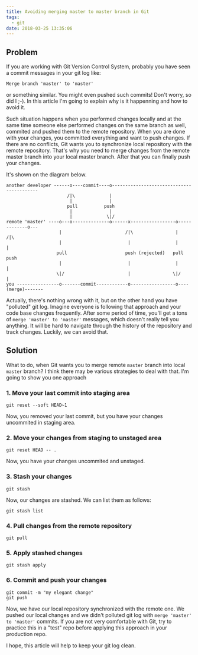 ```yaml
---
title: Avoiding merging master to master branch in Git
tags:
  - git
date: 2018-03-25 13:35:06
---
```



Problem
-------

If you are working with Git Version Control System, probably you have seen a commit messages in your git log like:

```
Merge branch 'master' to 'master'
```

or something similar. You might even pushed such commits! Don't worry, so did I ;-).
In this article I'm going to explain why is it happenning and how to avoid it.

Such situation happens when you performed changes locally and at the same time someone else performed changes on the same branch as well, commited and pushed them to the remote repository. When you are done with your changes, you committed everything and want to push changes. If there are no conflicts, Git wants you to synchronize local repository with the remote repository. That's why you need to merge changes from the remote master branch into your local master branch. After that you can finally push your changes.

It's shown on the diagram below.

```
another developer ------o----commit----o------------------------------------------
                       /|\             |
                        |              |
                       pull          push
                        |              |
                        |             \|/
remote 'master' ----o---o--------------o------x-----------------o-------------o---
                    |                        /|\                |            /|\
                    |                         |                 |             |
                   pull                      push (rejected)   pull          push
                    |                         |                 |             |
                   \|/                        |                \|/            |
you ----------------o-------commit------------o-----------------o----(merge)-------
```

Actually, there's nothing wrong with it, but on the other hand you have "polluted" git log. Imagine everyone is following that approach and your code base changes frequently. After some period of time, you'll get a tons of `merge 'master' to 'master'` messages, which doesn't really tell you anything. It will be hard to navigate through the history of the repository and track changes. Luckily, we can avoid that.

Solution
--------

What to do, when Git wants you to merge remote `master` branch into local `master` branch?
I think there may be various strategies to deal with that. I'm going to show you one approach

### 1. Move your last commit into staging area

```
git reset --soft HEAD~1
```

Now, you removed your last commit, but you have your changes uncommited in staging area.

### 2. Move your changes from staging to unstaged area

```
git reset HEAD -- .
```

Now, you have your changes uncommited and unstaged.

### 3. Stash your changes

```
git stash
```

Now, our changes are stashed. We can list them as follows:

```
git stash list
```

### 4. Pull changes from the remote repository

```
git pull
```

### 5. Apply stashed changes

```
git stash apply
```

### 6. Commit and push your changes

```
git commit -m "my elegant change"
git push
```

Now, we have our local repository synchronized with the remote one. We pushed our local changes and we didn't polluted git log with `merge 'master' to 'master'` commits. If you are not very comfortable with Git, try to practice this in a "test" repo before applying this approach in your production repo.

I hope, this article will help to keep your git log clean.
